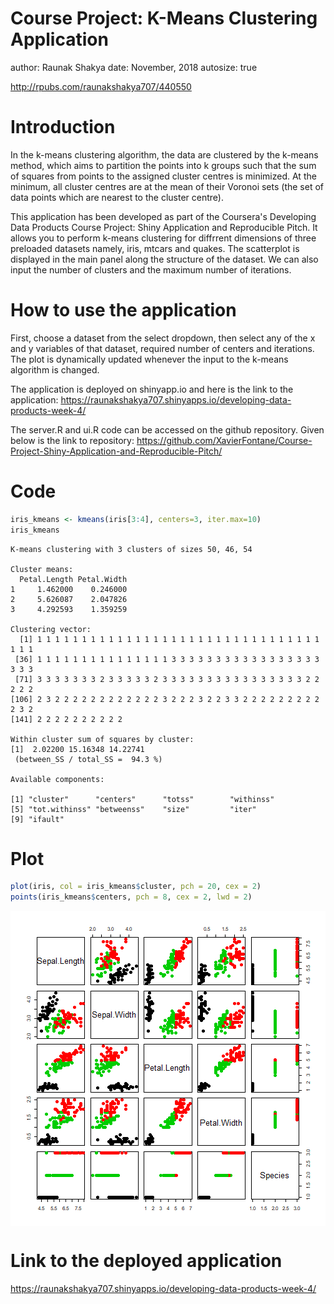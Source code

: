 Course Project: K-Means Clustering Application
========================================================
author: Raunak Shakya
date: November, 2018
autosize: true

http://rpubs.com/raunakshakya707/440550

Introduction
========================================================

In the k-means clustering algorithm, the data are clustered by the k-means method, which aims to partition the points into k groups such that the sum of squares from points to the assigned cluster centres is minimized. At the minimum, all cluster centres are at the mean of their Voronoi sets (the set of data points which are nearest to the cluster centre).

This application has been developed as part of the Coursera's Developing Data Products Course Project: Shiny Application and Reproducible Pitch. It allows you to perform k-means clustering for diffrrent dimensions of three preloaded datasets namely, iris, mtcars and quakes. The scatterplot is displayed in the main panel along the structure of the dataset. We can also input the number of clusters and the maximum number of iterations.

How to use the application
========================================================

First, choose a dataset from the select dropdown, then select any of the x and y variables of that dataset, required number of centers and iterations. The plot is dynamically updated whenever the input to the k-means algorithm is changed.

The application is deployed on shinyapp.io and here is the link to the application:
https://raunakshakya707.shinyapps.io/developing-data-products-week-4/

The server.R and ui.R code can be accessed on the github repository. Given below is the link to repository:
https://github.com/XavierFontane/Course-Project-Shiny-Application-and-Reproducible-Pitch/

Code
========================================================


```r
iris_kmeans <- kmeans(iris[3:4], centers=3, iter.max=10)
iris_kmeans
```

```
K-means clustering with 3 clusters of sizes 50, 46, 54

Cluster means:
  Petal.Length Petal.Width
1     1.462000    0.246000
2     5.626087    2.047826
3     4.292593    1.359259

Clustering vector:
  [1] 1 1 1 1 1 1 1 1 1 1 1 1 1 1 1 1 1 1 1 1 1 1 1 1 1 1 1 1 1 1 1 1 1 1 1
 [36] 1 1 1 1 1 1 1 1 1 1 1 1 1 1 1 3 3 3 3 3 3 3 3 3 3 3 3 3 3 3 3 3 3 3 3
 [71] 3 3 3 3 3 3 3 2 3 3 3 3 3 2 3 3 3 3 3 3 3 3 3 3 3 3 3 3 3 3 2 2 2 2 2
[106] 2 3 2 2 2 2 2 2 2 2 2 2 2 2 3 2 2 2 3 2 2 3 3 2 2 2 2 2 2 2 2 2 2 3 2
[141] 2 2 2 2 2 2 2 2 2 2

Within cluster sum of squares by cluster:
[1]  2.02200 15.16348 14.22741
 (between_SS / total_SS =  94.3 %)

Available components:

[1] "cluster"      "centers"      "totss"        "withinss"    
[5] "tot.withinss" "betweenss"    "size"         "iter"        
[9] "ifault"      
```

Plot
========================================================


```r
plot(iris, col = iris_kmeans$cluster, pch = 20, cex = 2)
points(iris_kmeans$centers, pch = 8, cex = 2, lwd = 2)
```

<img src="presentation.R-figure/unnamed-chunk-2-1.png" title="plot of chunk unnamed-chunk-2" alt="plot of chunk unnamed-chunk-2" style="display: block; margin: auto;" />

Link to the deployed application
========================================================

https://raunakshakya707.shinyapps.io/developing-data-products-week-4/
